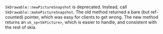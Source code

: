 `SkDrawable::newPictureSnapshot` is deprecated. Instead, call `SkDrawable::makePictureSnapshot`.
The old method returned a bare (but ref-counted) pointer, which was easy for clients to get wrong.
The new method returns an `sk_sp<SkPicture>`, which is easier to handle, and consistent with the
rest of skia.